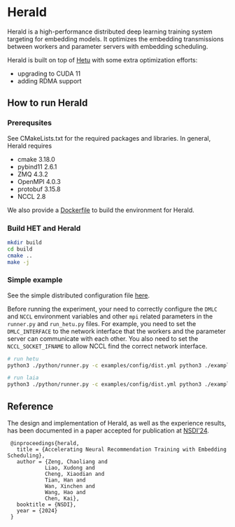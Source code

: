 # Herald

Herald is a high-performance distributed deep learning training system targeting for embedding models. It optimizes the embedding transmissions between workers and parameter servers with embedding scheduling.

Herald is built on top of [Hetu](https://github.com/Hsword/Hetu/tree/120b776d653708adfccbadc8e1b35d633eaf1161) with some extra optimization efforts:
* upgrading to CUDA 11
* adding RDMA support

## How to run Herald
### Prerequsites
See CMakeLists.txt for the required packages and libraries. In general, Herald requires
* cmake 3.18.0
* pybind11 2.6.1
* ZMQ 4.3.2
* OpenMPI 4.0.3
* protobuf 3.15.8
* NCCL 2.8

We also provide a [Dockerfile](docker/Dockerfile) to build the environment for Herald.

### Build HET and Herald
```bash
mkdir build
cd build
cmake ..
make -j
```

### Simple example
See the simple distributed configuration file [here](examples/config/dist.yml).

Before running the experiment, your need to correctly configure the `DMLC` and `NCCL` environment variables and other `mpi` related parameters in the `runner.py` and `run_hetu.py` files. For example, you need to set the `DMLC_INTERFACE` to the network interface that the workers and the parameter server can communicate with each other. You also need to set the `NCCL_SOCKET_IFNAME` to allow NCCL find the correct network interface.

```bash
# run hetu
python3 ./python/runner.py -c examples/config/dist.yml python3 ./examples/ctr/run_hetu.py --model wdl_criteo --comm Hybrid --cache lru --bound 0 --bsp 0 --nepoch 1 --all --batch-size 256 --embedding-size 512 --cache-limit-ratio 0.1

# run laia
python3 ./python/runner.py -c examples/config/dist.yml python3 ./examples/ctr/run_laia.py --model wdl_criteo --comm Hybrid --cache lru --bound 0 --bsp 0 --nepoch 1 --all --batch-size 256 --embedding-size 512 --cache-limit-ratio 0.1
```

## Reference

The design and implementation of Herald, as well as the experience results, has been documented in a paper accepted for publication at [NSDI'24](https://www.usenix.org/conference/nsdi24/presentation/zeng).
```
 @inproceedings{herald,
   title = {Accelerating Neural Recommendation Training with Embedding Scheduling},
   author = {Zeng, Chaoliang and
            Liao, Xudong and
            Cheng, Xiaodian and
            Tian, Han and
            Wan, Xinchen and
            Wang, Hao and
            Chen, Kai},
   booktitle = {NSDI},
   year = {2024}
 }
```
